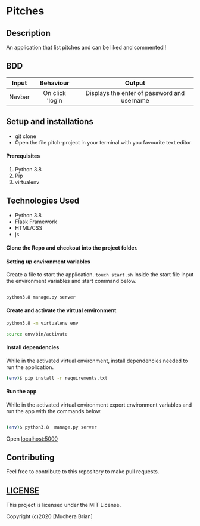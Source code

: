 # Pitches

## Description
An application that list pitches and can be liked and commented!!

## BDD

|Input            |  Behaviour             |       Output       |
| :----------------------:|:---------------:|:------------:|
| Navbar| On click 'login | Displays the enter of password and username



## Setup and installations
* git clone 
* Open the file pitch-project in your terminal with you favourite text editor

#### Prerequisites
1. Python 3.8
2. Pip
3. virtualenv


## Technologies Used
* Python 3.8
* Flask Framework
* HTML/CSS
* js

#### Clone the Repo and checkout into the project folder.

#### Setting up environment variables
Create a file to start the application. `touch start.sh`
Inside the start file  input the environment variables and start command below.
```

python3.8 manage.py server

```

#### Create and activate the virtual environment
```bash
python3.8 -m virtualenv env
```

```bash
source env/bin/activate
```

#### Install dependencies
While in the activated virtual environment, install dependencies needed to run the application.
```bash
(env)$ pip install -r requirements.txt
```

#### Run the app
While in the activated virtual environment export environment variables and run the app with the commands below.

```bash

(env)$ python3.8  manage.py server
```
Open [localhost:5000](http://127.0.0.1:5000/)

## Contributing
Feel free to contribute to this repository to make pull requests.

## [LICENSE](LICENSE)
This project is licensed under the MIT License.

Copyright (c)2020 [Muchera Brian]
